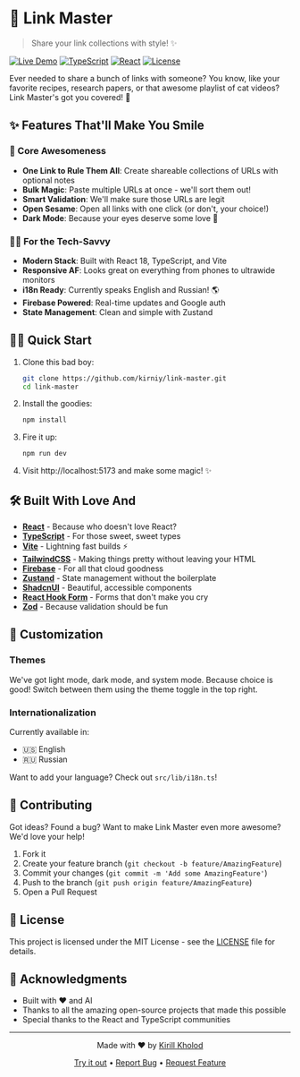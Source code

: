 # 🔗 Link Master

> Share your link collections with style! ✨

[![Live Demo](https://img.shields.io/badge/demo-live-brightgreen.svg)](https://link-8b9e6.web.app)
[![TypeScript](https://img.shields.io/badge/TypeScript-5.2-blue.svg)](https://www.typescriptlang.org/)
[![React](https://img.shields.io/badge/React-18.2-blue.svg)](https://reactjs.org/)
[![License](https://img.shields.io/badge/license-MIT-green.svg)](LICENSE)

Ever needed to share a bunch of links with someone? You know, like your favorite recipes, research papers, or that awesome playlist of cat videos? Link Master's got you covered! 🎯

## ✨ Features That'll Make You Smile

### 🚀 Core Awesomeness
- **One Link to Rule Them All**: Create shareable collections of URLs with optional notes
- **Bulk Magic**: Paste multiple URLs at once - we'll sort them out!
- **Smart Validation**: We'll make sure those URLs are legit
- **Open Sesame**: Open all links with one click (or don't, your choice!)
- **Dark Mode**: Because your eyes deserve some love 🌙

### 👨‍💻 For the Tech-Savvy
- **Modern Stack**: Built with React 18, TypeScript, and Vite
- **Responsive AF**: Looks great on everything from phones to ultrawide monitors
- **i18n Ready**: Currently speaks English and Russian! 🌎
- **Firebase Powered**: Real-time updates and Google auth
- **State Management**: Clean and simple with Zustand

## 🏃‍♂️ Quick Start

1. Clone this bad boy:
   ```bash
   git clone https://github.com/kirniy/link-master.git
   cd link-master
   ```

2. Install the goodies:
   ```bash
   npm install
   ```

3. Fire it up:
   ```bash
   npm run dev
   ```

4. Visit http://localhost:5173 and make some magic! ✨

## 🛠️ Built With Love And

- **[React](https://reactjs.org/)** - Because who doesn't love React?
- **[TypeScript](https://www.typescriptlang.org/)** - For those sweet, sweet types
- **[Vite](https://vitejs.dev/)** - Lightning fast builds ⚡
- **[TailwindCSS](https://tailwindcss.com/)** - Making things pretty without leaving your HTML
- **[Firebase](https://firebase.google.com/)** - For all that cloud goodness
- **[Zustand](https://github.com/pmndrs/zustand)** - State management without the boilerplate
- **[ShadcnUI](https://ui.shadcn.com/)** - Beautiful, accessible components
- **[React Hook Form](https://react-hook-form.com/)** - Forms that don't make you cry
- **[Zod](https://github.com/colinhacks/zod)** - Because validation should be fun

## 🎨 Customization

### Themes
We've got light mode, dark mode, and system mode. Because choice is good! Switch between them using the theme toggle in the top right.

### Internationalization
Currently available in:
- 🇺🇸 English
- 🇷🇺 Russian

Want to add your language? Check out `src/lib/i18n.ts`!

## 🤝 Contributing

Got ideas? Found a bug? Want to make Link Master even more awesome? We'd love your help!

1. Fork it
2. Create your feature branch (`git checkout -b feature/AmazingFeature`)
3. Commit your changes (`git commit -m 'Add some AmazingFeature'`)
4. Push to the branch (`git push origin feature/AmazingFeature`)
5. Open a Pull Request

## 📝 License

This project is licensed under the MIT License - see the [LICENSE](LICENSE) file for details.

## 🙌 Acknowledgments

- Built with ❤️ and AI
- Thanks to all the amazing open-source projects that made this possible
- Special thanks to the React and TypeScript communities

---

<p align="center">Made with ❤️ by <a href="https://github.com/kirniy">Kirill Kholod</a></p>

<p align="center">
  <a href="https://link-8b9e6.web.app">Try it out</a> •
  <a href="https://github.com/kirniy/link-master/issues">Report Bug</a> •
  <a href="https://github.com/kirniy/link-master/issues">Request Feature</a>
</p>